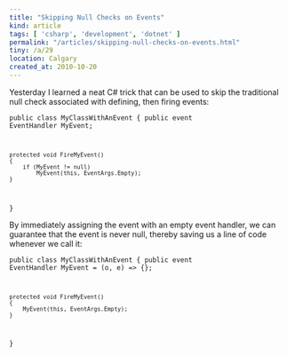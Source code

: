 ```yaml
---
title: "Skipping Null Checks on Events"
kind: article
tags: [ 'csharp', 'development', 'dotnet' ]
permalink: "/articles/skipping-null-checks-on-events.html"
tiny: /a/29
location: Calgary
created_at: 2010-10-20
---
```


Yesterday I learned a neat C# trick that can be used to skip the traditional null check associated with defining, then firing events:

<code lang="csharp">public class MyClassWithAnEvent
{
    public event EventHandler MyEvent;

    protected void FireMyEvent()
    {
        if (MyEvent != null)
            MyEvent(this, EventArgs.Empty);
    }
}</code>

By immediately assigning the event with an empty event handler, we can guarantee that the event is never null, thereby saving us a line of code whenever we call it:

<code lang="csharp">public class MyClassWithAnEvent
{
    public event EventHandler MyEvent = (o, e) => {};

    protected void FireMyEvent()
    {
        MyEvent(this, EventArgs.Empty);
    }
}</code>
